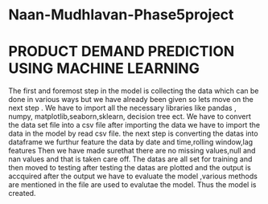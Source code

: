 # Naan-Mudhlavan-Phase5project
# PRODUCT DEMAND PREDICTION USING MACHINE LEARNING

The first and foremost step in the model is collecting the data which can be done in various ways but we have already been given 
so lets move on the next step .
We have to import all the necessary libraries like pandas , numpy, matplotlib,seaborn,sklearn, decision tree ect.
We have to convert the data set file into a csv file
after importing the data we have to import the data in the model by read csv file.
the next step is converting the datas into dataframe
we furthur feature the data by date and time,rolling window,lag features
Then we have made surethat there are no missing values,null and nan values and  that is taken care off.
The datas are all set for training and then moved to testing
after testing the datas are plotted and the output is accquired
after the output we have to evaluate the model ,various methods are mentioned in the file are used to evalutae the model.
Thus the model is created.
